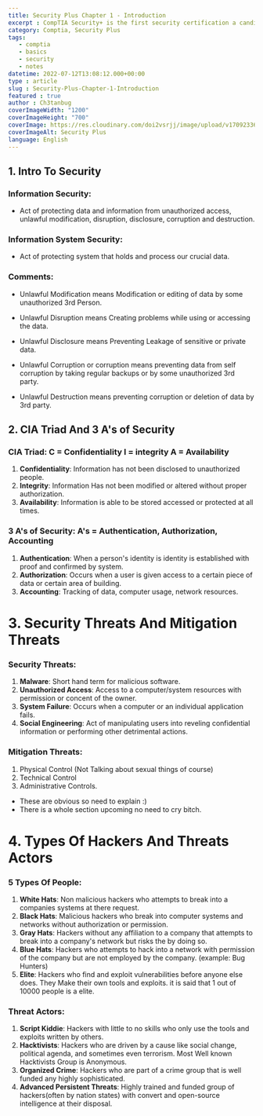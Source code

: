 ```yaml
---
title: Security Plus Chapter 1 - Introduction
excerpt : CompTIA Security+ is the first security certification a candidate should earn. It establishes the core knowledge required of any cybersecurity role and provides a springboard to intermediate-level cybersecurity jobs.
category: Comptia, Security Plus
tags: 
   - comptia
   - basics
   - security
   - notes 
datetime: 2022-07-12T13:08:12.000+00:00
type : article
slug : Security-Plus-Chapter-1-Introduction
featured : true
author : Ch3tanbug
coverImageWidth: "1200"
coverImageHeight: "700"
coverImage: https://res.cloudinary.com/doi2vsrjj/image/upload/v1709233642/download_lcusza.png
coverImageAlt: Security Plus
language: English
---
```


## 1. Intro To Security
### Information Security:
+ Act of protecting data and information from unauthorized access, unlawful modification, disruption, disclosure, corruption and destruction.

### 	Information System Security:
+ Act of protecting system that holds and process our crucial data.

### Comments:
+ Unlawful Modification means Modification or editing of data by some unauthorized 3rd Person.

+ Unlawful Disruption means Creating problems while using or accessing the data.

+ Unlawful Disclosure means Preventing Leakage of sensitive or private data.

+ Unlawful Corruption or corruption means preventing data from self corruption by taking regular backups or by some unauthorized 3rd party.

+ Unlawful Destruction means preventing corruption or deletion of data by 3rd party.

## 2. CIA Triad And 3 A's of Security
	
### CIA Triad: C = Confidentiality I = integrity A = Availability
1. **Confidentiality**: Information has not been disclosed to unauthorized people.
2. **Integrity**: Information Has not been modified or altered without proper authorization.
3. **Availability**: Information is able to be stored accessed or protected at all times.
	
### 3 A's of Security: A's = Authentication, Authorization, Accounting
   1. **Authentication**: When a person's identity is identity is established with proof and confirmed by system.
   2. **Authorization**: Occurs when a user is given access to a certain piece of data or certain area of building.
   3. **Accounting**: Tracking of data, computer usage, network resources.

# 3. Security Threats And Mitigation Threats
	
### Security Threats:
1. **Malware**: Short hand term for malicious software.
2. **Unauthorized Access**: Access to a computer/system resources with permission or concent of the owner.
3. **System Failure**: Occurs when a computer or an individual application fails.
4. **Social Engineering**: Act of manipulating users into reveling confidential information or performing other detrimental actions.
	    
### Mitigation Threats:
1. Physical Control (Not Talking about sexual things of course)
2. Technical Control
3. Administrative Controls.
	
+ These are obvious so need to explain :)
+ There is a whole section upcoming no need to cry bitch.

	
# 4. Types Of Hackers And Threats Actors
	
### 5 Types Of People: 
1. **White Hats**: Non malicious hackers who attempts to break into a companies systems at there request.
2. **Black Hats**: Malicious hackers who break into computer systems and networks without authorization or permission.
3. **Gray Hats**:  Hackers without any affiliation to a company that attempts to break into a company's network but risks the by doing so.
4. **Blue Hats**:  Hackers who attempts to hack into a network with permission of the company but are not employed by the company. (example: Bug Hunters)
5. **Elite**: Hackers who find and exploit vulnerabilities before anyone else does. They Make their own tools and exploits. it is said that 1 out of 10000 people is a elite.
	
### Threat Actors:
1. **Script Kiddie**:   Hackers with little to no skills who only use the tools and exploits written by others.
2. **Hacktivists**:     Hackers who are driven by a cause like social change, political agenda, and sometimes even terrorism. Most Well known Hacktivists Group is Anonymous.
3. **Organized Crime**: Hackers who are part of a crime group that is well funded any highly sophisticated.
4. **Advanced Persistent Threats**: Highly trained and funded group of hackers(often by nation states) with convert and open-source intelligence at their disposal.
